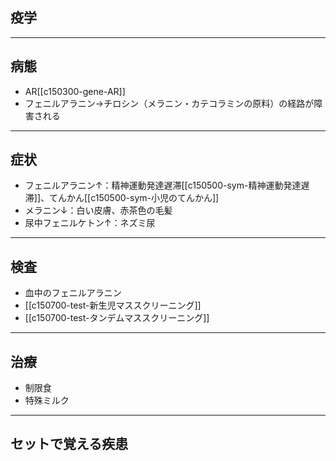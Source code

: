 ## 疫学
---
## 病態
- AR[[c150300-gene-AR]]
- フェニルアラニン→チロシン（メラニン・カテコラミンの原料）の経路が障害される
---
## 症状
- フェニルアラニン↑：精神運動発達遅滞[[c150500-sym-精神運動発達遅滞]]、てんかん[[c150500-sym-小児のてんかん]]
- メラニン↓：白い皮膚、赤茶色の毛髪
- 尿中フェニルケトン↑：ネズミ尿
---
## 検査
- 血中のフェニルアラニン
- [[c150700-test-新生児マススクリーニング]]
- [[c150700-test-タンデムマススクリーニング]]
---
## 治療
- 制限食
- 特殊ミルク
---
## セットで覚える疾患

